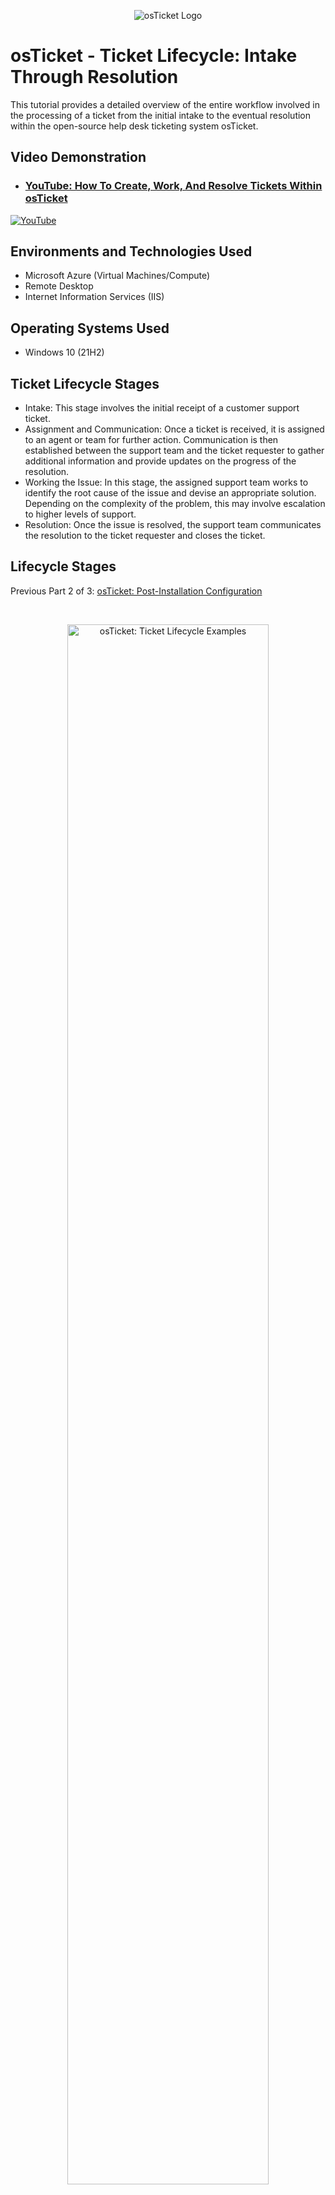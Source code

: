 <p align="center">
<img src="https://static.wixstatic.com/shapes/2ebf04_6ddec2f2c2eb4cd4ada9cef3f6ace924.svg" alt="osTicket Logo"/>
</p>

<h1>osTicket - Ticket Lifecycle: Intake Through Resolution</h1>
This tutorial provides a detailed overview of the entire workflow involved in the processing of a ticket from the initial intake to the eventual resolution within the open-source help desk ticketing system osTicket.<br />


<h2>Video Demonstration</h2>

- ### [YouTube: How To Create, Work, And Resolve Tickets Within osTicket](https://youtu.be/l_xQASSZoYU)

[![YouTube](https://static.wixstatic.com/media/2ebf04_97c9213a8fed42c2adf5731ee34e1fa9~mv2.png)](https://youtu.be/l_xQASSZoYU)
</p>

<h2>Environments and Technologies Used</h2>

- Microsoft Azure (Virtual Machines/Compute)
- Remote Desktop
- Internet Information Services (IIS)

<h2>Operating Systems Used </h2>

- Windows 10</b> (21H2)

<h2>Ticket Lifecycle Stages</h2>

- Intake: This stage involves the initial receipt of a customer support ticket.
- Assignment and Communication: Once a ticket is received, it is assigned to an agent or team for further action. Communication is then established between the support team and the ticket requester to gather additional information and provide updates on the progress of the resolution.
- Working the Issue: In this stage, the assigned support team works to identify the root cause of the issue and devise an appropriate solution. Depending on the complexity of the problem, this may involve escalation to higher levels of support.
- Resolution: Once the issue is resolved, the support team communicates the resolution to the ticket requester and closes the ticket.

<h2>Lifecycle Stages</h2>
<p align="left"> Previous Part 2 of 3: <a href="https://github.com/stevenmnocent/post-install-config">osTicket: Post-Installation Configuration</a></p>
<br />

<p>
<p align="center"> 
<img src="https://static.wixstatic.com/media/2ebf04_a237d5c3c90c4893b61f86c895b7bec4~mv2.png" height="80%" width="80%" alt="osTicket: Ticket Lifecycle Examples"/>
</p>
<p>
Step 1: Navigate to localhost/osTicket.
</p>
<br />

<p>
<p align="center"> 
<img src="https://static.wixstatic.com/media/2ebf04_b3ba07f9729f4ef883ade027c89a4ff6~mv2.png" height="80%" width="80%" alt="osTicket: Ticket Lifecycle Examples"/>
</p>
<p>
Step 2: Click on "Open a New Ticket."
</p>
<br />

<p>
<p align="center"> 
<img src="https://static.wixstatic.com/media/2ebf04_eccbf785106e44e8af30930d88315cb4~mv2.png" height="80%" width="80%" alt="osTicket: Ticket Lifecycle Examples"/>
</p>
<p>
Step 3: Fill out the contact information input fields based on the user profile created in the previous part of the lab for User 1.
</p>
<br />

<p>
<p align="center"> 
<img src="https://static.wixstatic.com/media/2ebf04_6b6896a022394f00b3bee06c9d7f4f26~mv2.png" height="80%" width="80%" alt="osTicket: Ticket Lifecycle Examples"/>
</p>
<p>
Step 4: Select any help topic and enter an issue summary based on the scenario you want to create. Enter a brief description of the issue, then click on "Create Ticket."
</p>
<br />

<p>
<p align="center"> 
<img src="https://static.wixstatic.com/media/2ebf04_6187920340c94e8ab47f121788a9a1d5~mv2.png" height="80%" width="80%" alt="osTicket: Ticket Lifecycle Examples"/>
</p>
<p align="center"> 
<img src="https://static.wixstatic.com/media/2ebf04_52f7398a711748f9b330acb9c0e1eb8e~mv2.png" height="80%" width="80%" alt="osTicket: Ticket Lifecycle Examples"/>
</p>
<p>
Step 5: Create two more tickets: one from User 2 and another from User 1 again.
</p>
<br />

<p>
<p align="center"> 
<img src="https://static.wixstatic.com/media/2ebf04_ad97a9a88fac4aa98c254263729b4d83~mv2.png" height="80%" width="80%" alt="osTicket: Ticket Lifecycle Examples"/>
</p>
<p>
Step 6: Log out by going to localhost/osTicket/scp/index.php.
</p>
<br />

<p>
<p align="center"> 
<img src="https://static.wixstatic.com/media/2ebf04_30e776e008254f2385043580e8073add~mv2.png" height="80%" width="80%" alt="osTicket: Ticket Lifecycle Examples"/>
</p>
<p>
Step 7: Log in as Agent 1, created in the previous part of the lab.
</p>
<br />

<p>
<p align="center"> 
<img src="https://static.wixstatic.com/media/2ebf04_46a88366ccb64e7dbdd3536a63c20284~mv2.png" height="80%" width="80%" alt="osTicket: Ticket Lifecycle Examples"/>
</p>
<p>
Step 8: Select the first ticket that was created to start working it.
</p>
<br />

<p>
<p align="center"> 
<img src="https://static.wixstatic.com/media/2ebf04_cdf4ed8d8c79433b9b95afa33201970d~mv2.png" height="80%" width="80%" alt="osTicket: Ticket Lifecycle Examples"/>
</p>
<p>
Step 9: Start by updating the priority level, then leave a note explaining the reason for the update.
</p>
<br />

<p>
<p align="center"> 
<img src="https://static.wixstatic.com/media/2ebf04_bf9dc6bbe4eb4143b4d867d18048e121~mv2.png" height="80%" width="80%" alt="osTicket: Ticket Lifecycle Examples"/>
</p>
<p>
Step 10: Assign the ticket to the agent best equipped to handle it, based on their role.
</p>
<br />

<p>
<p align="center"> 
<img src="https://static.wixstatic.com/media/2ebf04_a43d998560694b30bcd8e7a151ae6581~mv2.png" height="80%" width="80%" alt="osTicket: Ticket Lifecycle Examples"/>
</p>
<p>
Step 11: Set the service-level agreement (SLA) and make a note of the reason for the update.
</p>
<br />

<p>
<p align="center"> 
<img src="https://static.wixstatic.com/media/2ebf04_63dfa80d66884b6fad45e5828ebab5fc~mv2.png" height="80%" width="80%" alt="osTicket: Ticket Lifecycle Examples"/>
</p>
<p>
Step 12: Assign the ticket to the appropriate department and leave a note explaining the reason for the update.
</p>
<br />

<p>
<p align="center"> 
<img src="https://static.wixstatic.com/media/2ebf04_556c6729d50c4785b328fcca75d803a5~mv2.png" height="80%" width="80%" alt="osTicket: Ticket Lifecycle Examples"/>
</p>
<p>
Step 13: Leave a reply outlining the course of action taken to solve the ticket, change the ticket status to "Resolved," and click "Post Reply."
</p>
<br />

<p>
<p align="center"> 
<img src="https://static.wixstatic.com/media/2ebf04_d3b676c556ae402292369c1d1c92ffc8~mv2.png" height="80%" width="80%" alt="osTicket: Ticket Lifecycle Examples"/>
</p>
<p align="center"> 
<img src="https://static.wixstatic.com/media/2ebf04_bb4f5b5aed2849ad896d3b18ac50e2da~mv2.png" height="80%" width="80%" alt="osTicket: Ticket Lifecycle Examples"/>
</p>
<p align="center"> 
<img src="https://static.wixstatic.com/media/2ebf04_f496fe4cf86947ed9905c1ae63db1793~mv2.png" height="80%" width="80%" alt="osTicket: Ticket Lifecycle Examples"/>
</p>
<p>
Step 14: Apply the same process to resolve subsequent support tickets, such as Ticket 2 and Ticket 3.
</p>
<br />

<p>
<p align="center"> 
<img src="https://static.wixstatic.com/media/2ebf04_d2e046dd88124f308a7deb0315ea9526~mv2.png" height="80%" width="80%" alt="osTicket: Ticket Lifecycle Examples"/>
</p>
<p>
Step 15: Provided that all the steps were executed accurately, the support ticket dashboard will be cleared of all support tickets.
</p>
<br />

<p align="center"><b><i>📜A good example has twice the value of good advice. ~ Albert Schweitzer🎯</b></i></p>
